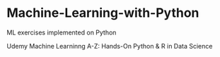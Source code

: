 # Machine-Learning-with-Python
ML exercises implemented on Python

Udemy Machine Learninng A-Z: Hands-On Python & R in Data Science
